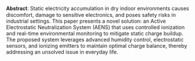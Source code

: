 𝐀𝐛𝐬𝐭𝐫𝐚𝐜𝐭:
Static electricity accumulation in dry indoor environments causes discomfort, damage to
sensitive electronics, and poses safety risks in industrial settings. This paper presents a novel
solution: an Active Electrostatic Neutralization System (AENS) that uses controlled
ionization and real-time environmental monitoring to mitigate static charge buildup. The
proposed system leverages advanced humidity control, electrostatic sensors, and ionizing
emitters to maintain optimal charge balance, thereby addressing an unsolved issue in
everyday life.
